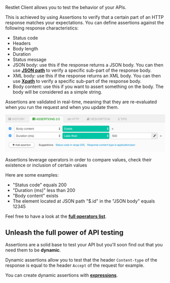 Restlet Client allows you to test the behavior of your APIs.

This is achieved by using Assertions to verify that a certain part of an HTTP response matches your expectations. You can define assertions against the following response characteristics:

* Status code
* Headers
* Body length
* Duration
* Status message
* JSON body: use this if the response returns a JSON body. You can then use [__JSON path__](./json-path) to verify a
specific sub-part of the response body.
* XML body: use this if the response returns an XML body. You can then use [__Xpath__](./xpath) to verify a specific
sub-part of the response body.
* Body content: use this if you want to assert something on the body. The body will be considered as a simple string.

Assertions are validated in real-time, meaning that they are re-evaluated when you run the request and when you update them.

<!-- IN SCREENSHOT: RP_ASSERTIONS -->
![assertions](./images/assertions.png)

Assertions leverage operators in order to compare values, check their existence or inclusion of certain values

Here are some examples:

* "Status code" equals 200
* "Duration (ms)" less than 200
* "Body content" exists
* The element located at JSON path "$.id" in the "JSON body" equals 12345

Feel free to have a look at the [__full operators list__](./assertions).

<a class="anchor" name="unleash-the-full-power-of-api-testing"></a>
## Unleash the full power of API testing

Assertions are a solid base to test your API but you'll soon find out that you need them to be __dynamic__.

Dynamic assertions allow you to test that the header `Content-type` of the response is equal to the header `Accept` of
the request for example.

You can create dynamic assertions with [__expressions__](../make-your-requests-and-assertions-dynamic/expressions).
